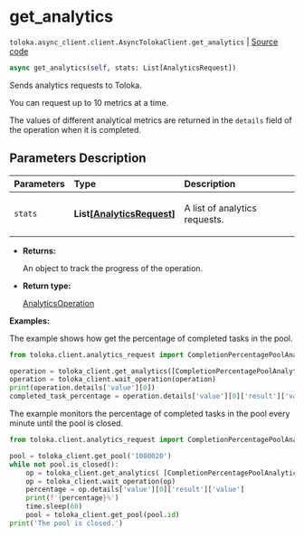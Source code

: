 # get_analytics
`toloka.async_client.client.AsyncTolokaClient.get_analytics` | [Source code](https://github.com/Toloka/toloka-kit/blob/v1.2.2/src/async_client/client.py#L0)

```python
async get_analytics(self, stats: List[AnalyticsRequest])
```

Sends analytics requests to Toloka.


You can request up to 10 metrics at a time.

The values of different analytical metrics are returned in the `details` field of the operation when it is completed.

## Parameters Description

| Parameters | Type | Description |
| :----------| :----| :-----------|
`stats`|**List\[[AnalyticsRequest](toloka.client.analytics_request.AnalyticsRequest.md)\]**|<p>A list of analytics requests.</p>

* **Returns:**

  An object to track the progress of the operation.

* **Return type:**

  [AnalyticsOperation](toloka.client.operations.AnalyticsOperation.md)

**Examples:**

The example shows how get the percentage of completed tasks in the pool.

```python
from toloka.client.analytics_request import CompletionPercentagePoolAnalytics

operation = toloka_client.get_analytics([CompletionPercentagePoolAnalytics(subject_id='1080020')])
operation = toloka_client.wait_operation(operation)
print(operation.details['value'][0])
completed_task_percentage = operation.details['value'][0]['result']['value']
```

The example monitors the percentage of completed tasks in the pool every minute until the pool is closed.

```python
from toloka.client.analytics_request import CompletionPercentagePoolAnalytics

pool = toloka_client.get_pool('1080020')
while not pool.is_closed():
    op = toloka_client.get_analytics( [CompletionPercentagePoolAnalytics(subject_id=pool.id)] )
    op = toloka_client.wait_operation(op)
    percentage = op.details['value'][0]['result']['value']
    print(f'{percentage}%')
    time.sleep(60)
    pool = toloka_client.get_pool(pool.id)
print('The pool is closed.')
```

